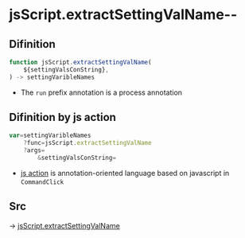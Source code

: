 # jsScript.extractSettingValName--

## Difinition

```js.js
function jsScript.extractSettingValName(
	${settingValsConString},
) -> settingVaribleNames
```

- The `run` prefix annotation is a process annotation


## Difinition by js action

```js.js
var=settingVaribleNames
	?func=jsScript.extractSettingValName
	?args=
		&settingValsConString=
```

- [js action](#) is annotation-oriented language based on javascript in `CommandClick`



## Src

-> [jsScript.extractSettingValName](https://github.com/puutaro/CommandClick/blob/master/app/src/main/java/com/puutaro/commandclick/fragment_lib/terminal_fragment/js_interface/edit/JsScript.kt#L224)


